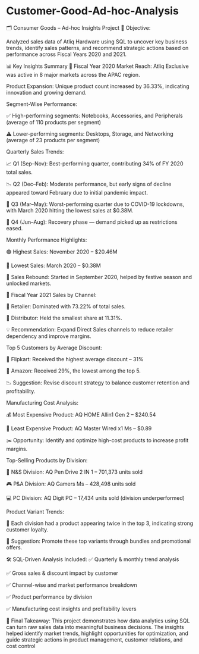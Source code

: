 # Customer-Good-Ad-hoc-Analysis
🗂️ Consumer Goods – Ad-hoc Insights Project
📌 Objective:

Analyzed sales data of Atliq Hardware using SQL to uncover key business trends, identify sales patterns, and recommend strategic actions based on performance across Fiscal Years 2020 and 2021.

📊 Key Insights Summary
📅 Fiscal Year 2020
Market Reach: Atliq Exclusive was active in 8 major markets across the APAC region.

Product Expansion: Unique product count increased by 36.33%, indicating innovation and growing demand.

Segment-Wise Performance:

✅ High-performing segments: Notebooks, Accessories, and Peripherals (average of 110 products per segment)

⚠️ Lower-performing segments: Desktops, Storage, and Networking (average of 23 products per segment)

Quarterly Sales Trends:

📈 Q1 (Sep–Nov): Best-performing quarter, contributing 34% of FY 2020 total sales.

📉 Q2 (Dec–Feb): Moderate performance, but early signs of decline appeared toward February due to initial pandemic impact.

🔻 Q3 (Mar–May): Worst-performing quarter due to COVID-19 lockdowns, with March 2020 hitting the lowest sales at $0.38M.

🔄 Q4 (Jun–Aug): Recovery phase — demand picked up as restrictions eased.

Monthly Performance Highlights:

🟢 Highest Sales: November 2020 – $20.46M

🔴 Lowest Sales: March 2020 – $0.38M

🔁 Sales Rebound: Started in September 2020, helped by festive season and unlocked markets.

📅 Fiscal Year 2021
Sales by Channel:

🛒 Retailer: Dominated with 73.22% of total sales.

🏢 Distributor: Held the smallest share at 11.31%.

💡 Recommendation: Expand Direct Sales channels to reduce retailer dependency and improve margins.

Top 5 Customers by Average Discount:

🥇 Flipkart: Received the highest average discount – 31%

🥉 Amazon: Received 29%, the lowest among the top 5.

📉 Suggestion: Revise discount strategy to balance customer retention and profitability.

Manufacturing Cost Analysis:

💰 Most Expensive Product: AQ HOME Allin1 Gen 2 – $240.54

💸 Least Expensive Product: AQ Master Wired x1 Ms – $0.89

✂️ Opportunity: Identify and optimize high-cost products to increase profit margins.

Top-Selling Products by Division:

🧠 N&S Division: AQ Pen Drive 2 IN 1 – 701,373 units sold

🎮 P&A Division: AQ Gamers Ms – 428,498 units sold

💻 PC Division: AQ Digit PC – 17,434 units sold (division underperformed)

Product Variant Trends:

🔁 Each division had a product appearing twice in the top 3, indicating strong customer loyalty.

🎁 Suggestion: Promote these top variants through bundles and promotional offers.

🛠 SQL-Driven Analysis Included:
✅ Quarterly & monthly trend analysis

✅ Gross sales & discount impact by customer

✅ Channel-wise and market performance breakdown

✅ Product performance by division

✅ Manufacturing cost insights and profitability levers

📌 Final Takeaway:
This project demonstrates how data analytics using SQL can turn raw sales data into meaningful business decisions. The insights helped identify market trends, highlight opportunities for optimization, and guide strategic actions in product management, customer relations, and cost control
